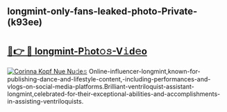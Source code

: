 ## longmint-only-fans​-leaked-photo​-Private-(k93ee)


# <h2><a href="https://mediaupload.pro?title=longmint&ref=git">🔗👉 🔴 longmint-P𝚑ot𝚘𝚜-V𝚒d𝚎o</a></h2>

[![Corinna Kopf Nue Nu𝚍e𝚜](https://i.imgur.com/0qMVB7G.gif)](https://mediaupload.pro?title=longmint&ref=git)
Online-influencer-longmint,known-for-publishing-dance-and-lifestyle-content,-including-performances-and-vlogs-on-social-media-platforms.Brilliant-ventriloquist-assistant-longmint,celebrated-for-their-exceptional-abilities-and-accomplishments-in-assisting-ventriloquists.  